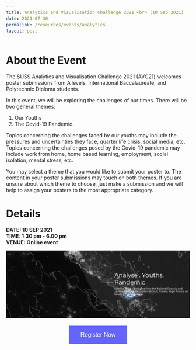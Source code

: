 ```yaml
---
title: Analytics and Visualisation Challenge 2021 <br> (10 Sep 2021)
date: 2021-07-30
permalink: /resources/events/analytics
layout: post
---
```

# About the Event

The SUSS Analytics and Visualisation Challenge 2021 (AVC21) welcomes poster submissions from A'levels, International Baccalaureate, and Polytechnic Diploma students.

In this event, we will be exploring the challenges of our times. There will be two general themes:

1. Our Youths
2. The Covid-19 Pandemic.

Topics concerning the challenges faced by our youths may include the pressures and uncertainties they face, quarter life crisis, social media, etc. Topics concerning the challenges posed by the Covid-19 pandemic may include work from home, home based learning, employment, social isolation, mental stress, etc. 

You may select a theme that you would like to submit your poster to. The content in your poster submissions may touch on both themes. If you are unsure about which theme to choose, just make a submission and we will help to assign your posters to the most appropriate category.

# Details
**DATE: 10 SEP 2021 <br>
TIME: 1.30 pm - 6.00 pm <br>
VENUE: Online event**

![Alt text for image on Isomer site](/images/SUSS%20Image%201.jpg)

<style>
#register {
  background-color: #0000ff;
  border: none;
  color: white;
  padding: 16px 32px;
  text-align: center;
  font-size: 16px;
  margin: 4px 2px;
  opacity: 0.6;
  transition: 0.3s;
  display: inline-block;
  text-decoration: none;
  cursor: pointer;
}
</style>


<center><a href="https://www.suss.edu.sg/news-and-events/events/analytics-and-visualisation-challenge-2021"><button class="btn" id="register">Register Now</button></a></center>